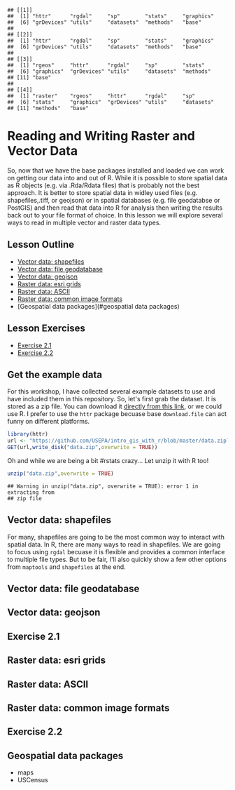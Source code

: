 
```
## [[1]]
##  [1] "httr"      "rgdal"     "sp"        "stats"     "graphics" 
##  [6] "grDevices" "utils"     "datasets"  "methods"   "base"     
## 
## [[2]]
##  [1] "httr"      "rgdal"     "sp"        "stats"     "graphics" 
##  [6] "grDevices" "utils"     "datasets"  "methods"   "base"     
## 
## [[3]]
##  [1] "rgeos"     "httr"      "rgdal"     "sp"        "stats"    
##  [6] "graphics"  "grDevices" "utils"     "datasets"  "methods"  
## [11] "base"     
## 
## [[4]]
##  [1] "raster"    "rgeos"     "httr"      "rgdal"     "sp"       
##  [6] "stats"     "graphics"  "grDevices" "utils"     "datasets" 
## [11] "methods"   "base"
```

# Reading and Writing Raster and Vector Data
So, now that we have the base packages installed and loaded we can work on getting our data into and out of R.  While it is possible to store spatial data as R objects (e.g. via .Rda/Rdata files) that is probably not the best approach.  It is better to store spatial data in widley used files (e.g. shapefiles,.tiff, or geojson) or in spatial databases (e.g. file geodatabse or PostGIS) and then read that data into R for analysis then writing the results back out to your file format of choice.  In this lesson we will explore several ways to read in multiple vector and raster data types.

## Lesson Outline
- [Vector data: shapefiles](#vector-data-shapefiles)
- [Vector data: file geodatabase](#vector-data-file-geodatabase])
- [Vector data: geojson](#vector-data-geojson)
- [Raster data: esri grids](#raster-data-esri-grids)
- [Raster data: ASCII](#raster-data-ascii)
- [Raster data: common image formats](#raster-data-common-image-formats)
- [Geospatial data packages](#geospatial data packages)

## Lesson Exercises
- [Exercise 2.1](#exercise-21)
- [Exercise 2.2](#exercise-22)

## Get the example data
For this workshop, I have collected several example datasets to use and have included them in this repository.  So, let's first grab the dataset.  It is stored as a zip file.  You can download it [directly from this link](https://github.com/USEPA/intro_gis_with_r/blob/master/data.zip?raw=true), or we could use R.  I prefer to use the `httr` package becuase base `download.file` can act funny on different platforms.


```r
library(httr)
url <- "https://github.com/USEPA/intro_gis_with_r/blob/master/data.zip?raw=true"
GET(url,write_disk("data.zip",overwrite = TRUE))
```

Oh and while we are being a bit #rstats crazy...  Let unzip it with R too!


```r
unzip("data.zip",overwrite = TRUE)
```

```
## Warning in unzip("data.zip", overwrite = TRUE): error 1 in extracting from
## zip file
```

## Vector data: shapefiles
For many, shapefiles are going to be the most common way to interact with spatial data.  In R, there are many ways to read in shapefiles.  We are going to focus using `rgdal` becuase it is flexible and provides a common interface to multiple file types.  But to be fair, I'll also quickly show a few other options from `maptools` and `shapefiles` at the end.



## Vector data: file geodatabase

## Vector data: geojson

## Exercise 2.1

## Raster data: esri grids

## Raster data: ASCII

## Raster data: common image formats

## Exercise 2.2

## Geospatial data packages
- maps
- USCensus

